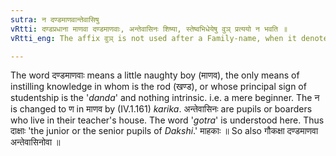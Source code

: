 ```yaml
---
sutra: न दण्डमाणवान्तेवासिषु
vRtti: दण्डप्रधाना माणवा दण्डमाणवाः, अन्तेवासिनः शिष्या, स्तेष्वभिधेयेषु वुञ् प्रत्ययो न भवति ॥
vRtti_eng: The affix वुञ् is not used after a Family-name, when it denotes a 'beginner pupil', and 'a boarder pupil.'

---
```

The word दण्डमाणवाः means a little naughty boy (माणव), the only means of instilling knowledge in whom is the rod (खण्ड), or whose principal sign of studentship is the '_danda_' and nothing intrinsic. i.e. a mere beginner. The न is changed to ण in माणव by (IV.1.161) _karika_. अन्तेवासिनः are pupils or boarders who live in their teacher's house. The word '_gotra_' is understood here. Thus दाक्षाः 'the junior or the senior pupils of _Dakshi_.' माहकाः ॥ So also गौकक्षा दण्डमाणवा अन्तेवासिनोवा ॥